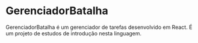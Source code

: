 # GerenciadorBatalha
GerenciadorBatalha é um gerenciador de tarefas desenvolvido em React. É um projeto de estudos de introdução nesta linguagem.
